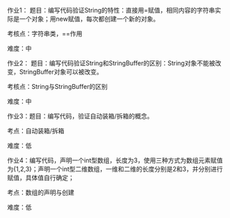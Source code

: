 作业1： 题目：编写代码验证String的特性：直接用=赋值，相同内容的字符串实际是一个对象；用new赋值，每次都创建一个新的对象。

考核点：字符串类，==作用

难度：中

 作业2： 题目：编写代码验证String和StringBuffer的区别：String对象不能被改变，StringBuffer对象可以被改变。

考核点：String与StringBuffer的区别

难度：中 

作业3：题目：编写代码，验证自动装箱/拆箱的概念。

考点：自动装箱/拆箱

难度：低

作业4：编写代码，声明一个int型数组，长度为3，使用三种方式为数组元素赋值为{1,2,3}；声明一个int型二维数组，一维和二维的长度分别是2和3，并分别进行赋值，具体值自行确定；

考点：数组的声明与创建

难度：低